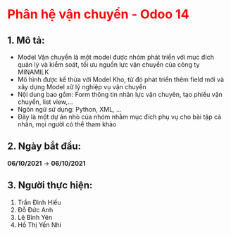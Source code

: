 <h1 style="color:red;"> Phân hệ vận chuyển - Odoo 14 </h1>

## 1. Mô tả: 
- Model Vận chuyển là một model được nhóm phát triển với mục đích quản lý và kiểm soát, tối ưu nguồn lực vận chuyển của công ty MINAMILK
- Mô hình được kế thừa với Model Kho, từ đó phát triển thêm field mới và xây dựng Model xữ lý nghiệp vụ vận chuyển
- Nội dung bao gồm: Form thông tin nhân lực vận chuyên, tạo phiếu vận chuyển, list view,...
- Ngôn ngữ sử dụng: Python, XML, ... 
- Đây là một dự án nhỏ của nhóm nhằm mục đích phụ vụ cho bài tập cá nhân, mọi người có thể tham khảo

## 2. Ngày bắt đầu: 
  <b>06/10/2021</b> -> <b>06/10/2021</b>

## 3. Người thực hiện: 
1. Trần Đình Hiếu 
2. Đỗ Đức Anh 
3. Lê Bình Yên 
4. Hồ Thị Yến Nhi

